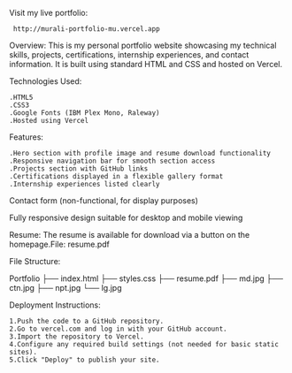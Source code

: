 Visit my live portfolio:

     http://murali-portfolio-mu.vercel.app

Overview:
    This is my personal portfolio website showcasing my technical skills, projects, certifications, internship experiences, and contact information. It is built using standard HTML and CSS and hosted on Vercel.

Technologies Used:

    .HTML5
    .CSS3
    .Google Fonts (IBM Plex Mono, Raleway)
    .Hosted using Vercel

Features:

    .Hero section with profile image and resume download functionality
    .Responsive navigation bar for smooth section access
    .Projects section with GitHub links
    .Certifications displayed in a flexible gallery format
    .Internship experiences listed clearly

Contact form (non-functional, for display purposes)

Fully responsive design suitable for desktop and mobile viewing

Resume:
   The resume is available for download via a button on the homepage.File: resume.pdf

File Structure:

   Portfolio
    ├── index.html
    ├── styles.css
    ├── resume.pdf
    ├── md.jpg
    ├── ctn.jpg
    ├── npt.jpg
    └── lg.jpg

Deployment Instructions:

    1.Push the code to a GitHub repository.
    2.Go to vercel.com and log in with your GitHub account.
    3.Import the repository to Vercel.
    4.Configure any required build settings (not needed for basic static sites).
    5.Click "Deploy" to publish your site.
